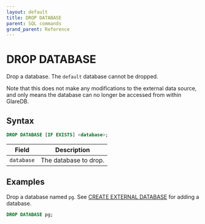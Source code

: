 ```yaml
---
layout: default
title: DROP DATABASE
parent: SQL commands
grand_parent: Reference
---
```


# DROP DATABASE

Drop a database. The `default` database cannot be dropped.

Note that this does not make any modifications to the external data source, and
only means the database can no longer be accessed from within GlareDB.

## Syntax

```sql
DROP DATABASE [IF EXISTS] <database>;
```

| Field      | Description           |
| ---------- | --------------------- |
| `database` | The database to drop. |

## Examples

Drop a database named `pg`. See [CREATE EXTERNAL DATABASE] for adding a database.

```sql
DROP DATABASE pg;
```

[CREATE EXTERNAL DATABASE]: /reference/sql-commands/create-external-database/

